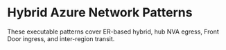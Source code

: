 # Hybrid Azure Network Patterns

These executable patterns cover ER-based hybrid, hub NVA egress, Front Door ingress, and inter-region transit.
